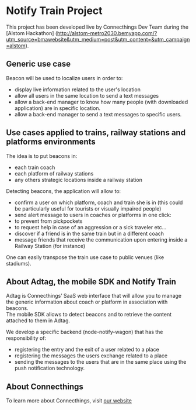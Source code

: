 # Notify Train Project

This project has been developed live by Connecthings Dev Team during the [Alstom Hackathon] (http://alstom-metro2030.bemyapp.com/?utm_source=bmawebsite&utm_medium=post&utm_content=&utm_campaign=alstom).

## Generic use case

Beacon will be used to localize users in order to:
- display live information related to the user's location
- allow all users in the same location to send a text messages 
- allow a back-end manager to know how many people (with downloaded application) are in specific location.
- allow a back-end manager to send a text messages to specific users.

## Use cases applied to trains, railway stations and platforms environments

The idea is to put beacons in:
- each train coach
- each platform of railway stations
- any others strategic locations inside a railway station

Detecting beacons, the application will allow to:
- confirm a user on which platform, coach and train she is in (this could be particularly useful for tourists or visually impaired people)
- send alert message to users in coaches or platforms in one click:
 - to prevent from pickpockets
 - to request help in case of an aggression or a sick traveler etc...
- discover if a friend is in the same train but in a different coach
- message friends that receive the communication upon entering inside a Railway Station (for instance)

One can easily transpose the train use case to public venues (like stadiums).


## About Adtag, the mobile SDK and Notify Train 

Adtag is Connecthings’ SaaS web interface that will allow you to manage the generic information about coach or platform in association with beacons.  
The mobile SDK allows to detect beacons and to retrieve the content attached to them in Adtag.

We develop a specific backend (node-notify-wagon) that has the responsibility of:   
- registering the entry and the exit of a user related to a place
- registering the messages the users exchange related to a place
- sending the messages to the users that are in the same place using the push notification technology.

## About Connecthings

To learn more about Connecthings, visit [our website](http://www.connecthings.com)  


